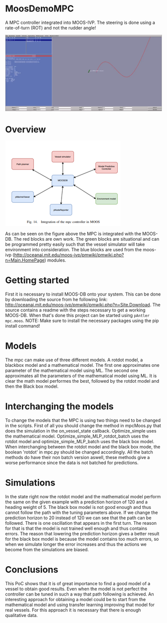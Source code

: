# MoosDemoMPC
A MPC controller integrated into MOOS-IVP.
The steering is done using a rate-of-turn (ROT) and not the rudder angle!

![visualisation](img/pMarineViewer.png)

# Overview
![overview of architecture](img/moos_architecture.png)

As can be seen on the figure above the MPC is integrated with the MOOS-DB.
The red blocks are own work.
The green blocks are situational and can be programmed pretty easily such that the vessel simulator will take environment into consideration.
The blue blocks are used from the moos-ivp (http://oceanai.mit.edu/moos-ivp/pmwiki/pmwiki.php?n=Main.HomePage) modules.

# Getting started
First it is necessary to install MOOS-DB onto your system. This can be done by downloading the source from he following link: http://oceanai.mit.edu/moos-ivp/pmwiki/pmwiki.php?n=Site.Download.
The source contains a readme with the steps necessary to get a working MOOS-DB.
When that's done this project can be started using ```pAntler mpc.moos```.
NOTE: Make sure to install the necessary packages using the pip install command!


# Models
The mpc can make use of three different models.
A rotdot model, a blackbox model and a mathematical model.
The first one approximates one parameter of the mathematical model using ML. The second one approximates all the parameters of the mathematical model using ML.
It is clear the math model performes the best, followed by the rotdot model and then the Black box model.

# Interchanging the models
To change the models that the MPC is using two things need to be changed in the scripts.
First of all you should change the method in mpcMoos.py that does the simulation in the on_vessel_state callback. Optimize_simple uses the mathematical model. Optimize_simple_MLP_rotdot_batch uses the rotdot model and optimize_simple_MLP_batch uses the black box model. When interchanging between the rotdot model and the black box mode, the boolean 'rotdot' in mpc.py should be changed accordingly.
All the batch methods do have their non batch version aswell, these methods give a worse performance since the data is not batched for predictions.


# Simulations
In the state right now the rotdot model and the mathematical model perform the same on the given example with a prediction horizon of 120 and a heading weight of 5.
The black box model is not good enough and thus cannot follow the path with the tuning parameters above.
If we change the prediction horizon to 20 instead of 120 we can see that the path can be followed. There is one oscillation that appears in the first turn. The reason for that is that the model is not trained well enough and thus contains errors.
The reason that lowering the prediction horizon gives a better result for the black box model is because the model contains too much errors, so when we simulate longer the error increases and thus the actions we become from the simulations are biased.

# Conclusions
This PoC shows that it is of great importance to find a good model of a vessel to obtain good results. Even when the model is not perfect the controller can be tuned in such a way that path following is achieved.
An interesting approach for obtaining a model could be to start from the mathematical model and using transfer learning improving that model for real vessels. For this approach it is necessary that there is enough qualitative data.

